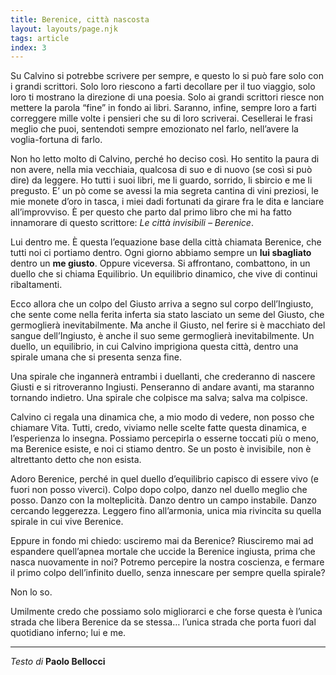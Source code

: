 ```yaml
---
title: Berenice, città nascosta
layout: layouts/page.njk
tags: article
index: 3
---
```


Su Calvino si potrebbe scrivere per sempre, e questo lo si può fare solo con i grandi scrittori. Solo loro riescono a farti decollare per il tuo viaggio, solo loro ti mostrano la direzione di una poesia. Solo ai grandi scrittori riesce non mettere la parola “fine” in fondo ai libri. Saranno, infine, sempre loro a farti correggere mille volte i pensieri che su di loro scriverai. Cesellerai le frasi meglio che puoi, sentendoti sempre emozionato nel farlo, nell’avere la voglia-fortuna di farlo.

Non ho letto molto di Calvino, perché ho deciso così. Ho sentito la paura di non avere, nella mia vecchiaia, qualcosa di suo e di nuovo (se così si può dire) da leggere. Ho tutti i suoi libri, me li guardo, sorrido, li sbircio e me li pregusto. E’ un pò come se avessi la mia segreta cantina di vini preziosi, le mie monete d’oro in tasca, i miei dadi fortunati da girare fra le dita e lanciare all’improvviso. È per questo che parto dal primo libro che mi ha fatto innamorare di questo scrittore: _Le città invisibili – Berenice_.

Lui dentro me. È questa l’equazione base della città chiamata Berenice, che tutti noi ci portiamo dentro. Ogni giorno abbiamo sempre un **lui sbagliato** dentro un **me giusto**. Oppure viceversa. Si affrontano, combattono, in un duello che si chiama Equilibrio. Un equilibrio dinamico, che vive di continui ribaltamenti.

Ecco allora che un colpo del Giusto arriva a segno sul corpo dell’Ingiusto, che sente come nella ferita inferta sia stato lasciato un seme del Giusto, che germoglierà inevitabilmente. Ma anche il Giusto, nel ferire si è macchiato del sangue dell’Ingiusto, è anche il suo seme germoglierà inevitabilmente.
Un duello, un equilibrio, in cui Calvino imprigiona questa città, dentro una spirale umana che si presenta senza fine.

Una spirale che ingannerà entrambi i duellanti, che crederanno di nascere Giusti e si ritroveranno Ingiusti. Penseranno di andare avanti, ma staranno tornando indietro. Una spirale che colpisce ma salva; salva ma colpisce.

Calvino ci regala una dinamica che, a mio modo di vedere, non posso che chiamare Vita. Tutti, credo, viviamo nelle scelte fatte questa dinamica, e l’esperienza lo insegna. Possiamo percepirla o esserne toccati più o meno, ma Berenice esiste, e noi ci stiamo dentro. Se un posto è invisibile, non è altrettanto detto che non esista.

Adoro Berenice, perché in quel duello d’equilibrio capisco di essere vivo (e fuori non posso viverci). Colpo dopo colpo, danzo nel duello meglio che posso. Danzo con la molteplicità. Danzo dentro un campo instabile. Danzo cercando leggerezza. Leggero fino all’armonia, unica mia rivincita su quella spirale in cui vive Berenice.

Eppure in fondo mi chiedo: usciremo mai da Berenice? Riusciremo mai ad espandere quell’apnea mortale che uccide la Berenice ingiusta, prima che nasca nuovamente in noi? Potremo percepire la nostra coscienza, e fermare il primo colpo dell’infinito duello, senza innescare per sempre quella spirale? 

Non lo so.

Umilmente credo che possiamo solo migliorarci e che forse questa è l’unica strada che libera Berenice da se stessa… l’unica strada che porta fuori dal quotidiano inferno; lui e me.

***

_Testo di_ **Paolo Bellocci**